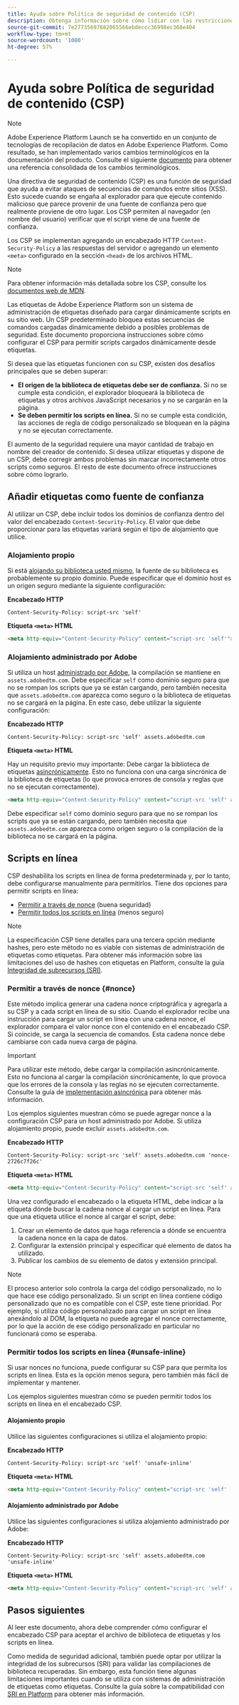 ```yaml
---
title: Ayuda sobre Política de seguridad de contenido (CSP)
description: Obtenga información sobre cómo lidiar con las restricciones de la Política de seguridad de contenido (CSP) al integrar su sitio web con etiquetas en Adobe Experience Platform.
source-git-commit: 7e27735697882065566ebdeccc36998ec368e404
workflow-type: tm+mt
source-wordcount: '1080'
ht-degree: 57%

---
```


# Ayuda sobre Política de seguridad de contenido (CSP)

>[!NOTE]
>
>Adobe Experience Platform Launch se ha convertido en un conjunto de tecnologías de recopilación de datos en Adobe Experience Platform. Como resultado, se han implementado varios cambios terminológicos en la documentación del producto. Consulte el siguiente [documento](../../term-updates.md) para obtener una referencia consolidada de los cambios terminológicos.

Una directiva de seguridad de contenido (CSP) es una función de seguridad que ayuda a evitar ataques de secuencias de comandos entre sitios (XSS). Esto sucede cuando se engaña al explorador para que ejecute contenido malicioso que parece provenir de una fuente de confianza pero que realmente proviene de otro lugar. Los CSP permiten al navegador (en nombre del usuario) verificar que el script viene de una fuente de confianza.

Los CSP se implementan agregando un encabezado HTTP `Content-Security-Policy` a las respuestas del servidor o agregando un elemento `<meta>` configurado en la sección `<head>` de los archivos HTML.

>[!NOTE]
>
> Para obtener información más detallada sobre los CSP, consulte los [documentos web de MDN](https://developer.mozilla.org/es/docs/Web/HTTP/CSP).

Las etiquetas de Adobe Experience Platform son un sistema de administración de etiquetas diseñado para cargar dinámicamente scripts en su sitio web. Un CSP predeterminado bloquea estas secuencias de comandos cargadas dinámicamente debido a posibles problemas de seguridad. Este documento proporciona instrucciones sobre cómo configurar el CSP para permitir scripts cargados dinámicamente desde etiquetas.

Si desea que las etiquetas funcionen con su CSP, existen dos desafíos principales que se deben superar:

* **El origen de la biblioteca de etiquetas debe ser de confianza.** Si no se cumple esta condición, el explorador bloqueará la biblioteca de etiquetas y otros archivos JavaScript necesarios y no se cargarán en la página.
* **Se deben permitir los scripts en línea.** Si no se cumple esta condición, las acciones de regla de código personalizado se bloquean en la página y no se ejecutan correctamente.

El aumento de la seguridad requiere una mayor cantidad de trabajo en nombre del creador de contenido. Si desea utilizar etiquetas y dispone de un CSP, debe corregir ambos problemas sin marcar incorrectamente otros scripts como seguros. El resto de este documento ofrece instrucciones sobre cómo lograrlo.

## Añadir etiquetas como fuente de confianza

Al utilizar un CSP, debe incluir todos los dominios de confianza dentro del valor del encabezado `Content-Security-Policy`. El valor que debe proporcionar para las etiquetas variará según el tipo de alojamiento que utilice.

### Alojamiento propio

Si está [alojando su biblioteca usted mismo](../publishing/hosts/self-hosting-libraries.md), la fuente de su biblioteca es probablemente su propio dominio. Puede especificar que el dominio host es un origen seguro mediante la siguiente configuración:

**Encabezado HTTP**

```http
Content-Security-Policy: script-src 'self'
```

**Etiqueta `<meta>` HTML**

```html
<meta http-equiv="Content-Security-Policy" content="script-src 'self'">
```

### Alojamiento administrado por Adobe

Si utiliza un host [administrado por Adobe](../publishing/hosts/managed-by-adobe-host.md), la compilación se mantiene en `assets.adobedtm.com`. Debe especificar `self` como dominio seguro para que no se rompan los scripts que ya se están cargando, pero también necesita que `assets.adobedtm.com` aparezca como seguro o la biblioteca de etiquetas no se cargará en la página. En este caso, debe utilizar la siguiente configuración:

**Encabezado HTTP**

```http
Content-Security-Policy: script-src 'self' assets.adobedtm.com
```

**Etiqueta `<meta>` HTML**


Hay un requisito previo muy importante: Debe cargar la biblioteca de etiquetas [asincrónicamente](./asynchronous-deployment.md). Esto no funciona con una carga sincrónica de la biblioteca de etiquetas (lo que provoca errores de consola y reglas que no se ejecutan correctamente).

```html
<meta http-equiv="Content-Security-Policy" content="script-src 'self' assets.adobedtm.com">
```

Debe especificar `self` como dominio seguro para que no se rompan los scripts que ya se están cargando, pero también necesita que `assets.adobedtm.com` aparezca como origen seguro o la compilación de la biblioteca no se cargará en la página.

## Scripts en línea

CSP deshabilita los scripts en línea de forma predeterminada y, por lo tanto, debe configurarse manualmente para permitirlos. Tiene dos opciones para permitir scripts en línea:

* [Permitir a través de nonce](#nonce) (buena seguridad)
* [Permitir todos los scripts en línea](#unsafe-inline) (menos seguro)

>[!NOTE]
>
>La especificación CSP tiene detalles para una tercera opción mediante hashes, pero este método no es viable con sistemas de administración de etiquetas como etiquetas. Para obtener más información sobre las limitaciones del uso de hashes con etiquetas en Platform, consulte la guía [Integridad de subrecursos (SRI)](./sri.md).

### Permitir a través de nonce {#nonce}

Este método implica generar una cadena nonce criptográfica y agregarla a su CSP y a cada script en línea de su sitio. Cuando el explorador recibe una instrucción para cargar un script en línea con una cadena nonce, el explorador compara el valor nonce con el contenido en el encabezado CSP. Si coincide, se carga la secuencia de comandos. Esta cadena nonce debe cambiarse con cada nueva carga de página.

>[!IMPORTANT]
>
>Para utilizar este método, debe cargar la compilación asincrónicamente. Esto no funciona al cargar la compilación sincrónicamente, lo que provoca que los errores de la consola y las reglas no se ejecuten correctamente. Consulte la guía de [implementación asincrónica](./asynchronous-deployment.md) para obtener más información.

Los ejemplos siguientes muestran cómo se puede agregar nonce a la configuración CSP para un host administrado por Adobe. Si utiliza alojamiento propio, puede excluir `assets.adobedtm.com`.

**Encabezado HTTP**

```http
Content-Security-Policy: script-src 'self' assets.adobedtm.com 'nonce-2726c7f26c'
```

**Etiqueta `<meta>` HTML**

```html
<meta http-equiv="Content-Security-Policy" content="script-src 'self' assets.adobedtm.com 'nonce-2726c7f26c'">
```

Una vez configurado el encabezado o la etiqueta HTML, debe indicar a la etiqueta dónde buscar la cadena nonce al cargar un script en línea. Para que una etiqueta utilice el nonce al cargar el script, debe:

1. Crear un elemento de datos que haga referencia a dónde se encuentra la cadena nonce en la capa de datos.
1. Configurar la extensión principal y especificar qué elemento de datos ha utilizado.
1. Publicar los cambios de su elemento de datos y extensión principal.

>[!NOTE]
>
>El proceso anterior solo controla la carga del código personalizado, no lo que hace ese código personalizado. Si un script en línea contiene código personalizado que no es compatible con el CSP, este tiene prioridad. Por ejemplo, si utiliza código personalizado para cargar un script en línea anexándolo al DOM, la etiqueta no puede agregar el nonce correctamente, por lo que la acción de ese código personalizado en particular no funcionará como se esperaba.

### Permitir todos los scripts en línea {#unsafe-inline}

Si usar nonces no funciona, puede configurar su CSP para que permita los scripts en línea. Esta es la opción menos segura, pero también más fácil de implementar y mantener.

Los ejemplos siguientes muestran cómo se pueden permitir todos los scripts en línea en el encabezado CSP.

#### Alojamiento propio

Utilice las siguientes configuraciones si utiliza el alojamiento propio:

**Encabezado HTTP**

```http
Content-Security-Policy: script-src 'self' 'unsafe-inline'
```

**Etiqueta `<meta>` HTML**

```html
<meta http-equiv="Content-Security-Policy" content="script-src 'self' 'unsafe-inline'">
```

#### Alojamiento administrado por Adobe

Utilice las siguientes configuraciones si utiliza alojamiento administrado por Adobe:

**Encabezado HTTP**

```http
Content-Security-Policy: script-src 'self' assets.adobedtm.com 'unsafe-inline'
```

**Etiqueta `<meta>` HTML**

```html
<meta http-equiv="Content-Security-Policy" content="script-src 'self' assets.adobedtm.com 'unsafe-inline'">
```

## Pasos siguientes

Al leer este documento, ahora debe comprender cómo configurar el encabezado CSP para aceptar el archivo de biblioteca de etiquetas y los scripts en línea.

Como medida de seguridad adicional, también puede optar por utilizar la integridad de los subrecursos (SRI) para validar las compilaciones de biblioteca recuperadas. Sin embargo, esta función tiene algunas limitaciones importantes cuando se utiliza con sistemas de administración de etiquetas como etiquetas. Consulte la guía sobre la compatibilidad con [SRI en Platform](./sri.md) para obtener más información.
